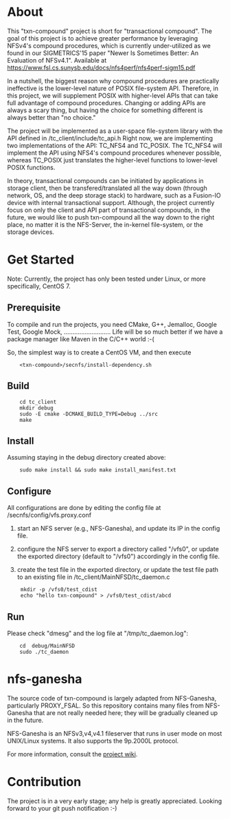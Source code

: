 About
=====
This "txn-compound" project is short for "transactional compound".  The goal of
this project is to achieve greater performance by leveraging NFSv4's compound
procedures, which is currently under-utilized as we found in our SIGMETRICS'15
paper "Newer Is Sometimes Better: An Evaluation of NFSv4.1". Available at
https://www.fsl.cs.sunysb.edu/docs/nfs4perf/nfs4perf-sigm15.pdf

In a nutshell, the biggest reason why compound procedures are practically
ineffective is the lower-level nature of POSIX file-system API.  Therefore, in
this project, we will supplement POSIX with higher-level APIs that can take
full advantage of compound procedures.  Changing or adding APIs are always a
scary thing, but having the choice for something different is always better
than "no choice."

The project will be implemented as a user-space file-system library with the
API defined in <txn-compound>/tc_client/include/tc_api.h  Right now, we are
implementing two implementations of the API: TC_NFS4 and TC_POSIX.  The TC_NFS4
will implement the API using NFS4's compound procedures whenever possible,
whereas TC_POSIX just translates the higher-level functions to lower-level
POSIX functions.

In theory, transactional compounds can be initiated by applications in storage
client, then be transfered/translated all the way down (through network, OS, and
the deep storage stack) to hardware, such as a Fusion-IO device with internal
transactional support.  Although, the project currently focus on only the
client and API part of transactional compounds, in the future, we would like to
push txn-compound all the way down to the right place, no matter it is the
NFS-Server, the in-kernel file-system, or the storage devices.

Get Started
===========
Note: Currently, the project has only been tested under Linux, or more
specifically, CentOS 7.

Prerequisite
------------
To compile and run the projects, you need CMake, G++, Jemalloc, Google Test,
Google Mock, ........................... Life will be so much better if we
have a package manager like Maven in the C/C++ world :-(

So, the simplest way is to create a CentOS VM, and then execute

        <txn-compound>/secnfs/install-dependency.sh

Build
-----

        cd tc_client
        mkdir debug
        sudo -E cmake -DCMAKE_BUILD_TYPE=Debug ../src
        make

Install
-------
Assuming staying in the debug directory created above:

        sudo make install && sudo make install_manifest.txt

Configure
---------
All configurations are done by editing the config file at
<txn-compound>/secnfs/config/vfs.proxy.conf

1. start an NFS server (e.g., NFS-Ganesha), and update its IP in the config
   file.

2. configure the NFS server to export a directory called "/vfs0", or update the
   exported directory (default to "/vfs0") accordingly in the config file.

3. create the test file in the exported directory, or update the test file path
   to an existing file in <txn-compound>/tc_client/MainNFSD/tc_daemon.c

        mkdir -p /vfs0/test_cdist
        echo "hello txn-compound" > /vfs0/test_cdist/abcd

Run
---
Please check "dmesg" and the log file at "/tmp/tc_daemon.log":

        cd  debug/MainNFSD
        sudo ./tc_daemon



nfs-ganesha
===========
The source code of txn-compound is largely adapted from NFS-Ganesha,
particularly PROXY_FSAL.  So this repository contains many files from
NFS-Ganesha that are not really needed here; they will be gradually cleaned up
in the future.

NFS-Ganesha is an NFSv3,v4,v4.1 fileserver that runs in user mode on most
UNIX/Linux systems.  It also supports the 9p.2000L protocol.

For more information, consult the [project wiki](https://github.com/nfs-ganesha/nfs-ganesha/wiki).

Contribution
============
The project is in a very early stage; any help is greatly appreciated.
Looking forward to your git push notification :-)
